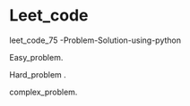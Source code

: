 # Leet_code
leet_code_75 -Problem-Solution-using-python

Easy_problem.

Hard_problem .

complex_problem.

